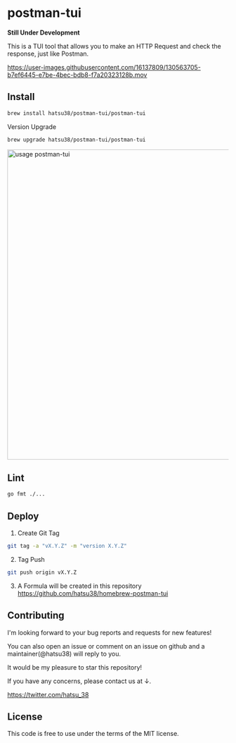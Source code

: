 # postman-tui
**Still Under Development**

This is a TUI tool that allows you to make an HTTP Request and check the response, just like Postman.



https://user-images.githubusercontent.com/16137809/130563705-b7ef6445-e7be-4bec-bdb8-f7a20323128b.mov




## Install

```sh
brew install hatsu38/postman-tui/postman-tui
```

Version Upgrade

```sh
brew upgrade hatsu38/postman-tui/postman-tui
```


<img width="704" alt="usage postman-tui" src="https://user-images.githubusercontent.com/16137809/130349991-781f28d6-c1ec-46dd-b474-a11fd6664d11.png">


## Lint

```sh
go fmt ./...
```

## Deploy

1. Create Git Tag
```sh
git tag -a "vX.Y.Z" -m "version X.Y.Z"
```

2. Tag Push
```sh
git push origin vX.Y.Z
```

3. A Formula will be created in this repository
https://github.com/hatsu38/homebrew-postman-tui


## Contributing
I'm looking forward to your bug reports and requests for new features!

You can also open an issue or comment on an issue on github and a maintainer(@hatsu38) will reply to you.

It would be my pleasure to star this repository!

If you have any concerns, please contact us at ↓.

https://twitter.com/hatsu_38

## License
This code is free to use under the terms of the MIT license.
